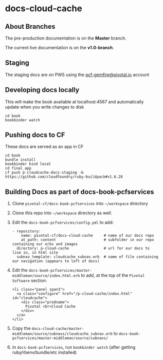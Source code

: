 # docs-cloud-cache

## About Branches 

The pre-production documentation is on the **Master** branch.

The current live documentation is on the **v1.0-branch**.

## Staging

The staging docs are on PWS using the pcf-gemfire@pivotal.io account

## Developing docs locally

This will make the book available at localhost:4567 and automatically update when you write changes to disk

```
cd book
bookbinder watch
```

## Pushing docs to CF

These docs are served as an app in CF

```
cd book
bundle install
bookbinder bind local
cd final_app
cf push p-cloudcache-docs-staging -b https://github.com/cloudfoundry/ruby-buildpack#v1.6.28
```

## Building Docs as part of docs-book-pcfservices

1. Clone `pivotal-cf/docs-book-pcfservices` into `~/workspace` directory
2. Clone this repo into `~/workspace` directory as well.
3. Edit the `docs-book-pcfservices/config.yml` to add:
 
    ```
    - repository:
        name: pivotal-cf/docs-cloud-cache     # name of our docs repo
        at_path: content                      # subfolder in our repo containing our erbs and images
      directory: p-cloud-cache                # url for our docs to live in, in html site
      subnav_template: cloudcache_subnav.erb  # name of file containing our navigation (appears to left of docs)
    ```
4. Edit the `docs-book-pcfservices/master-middleman/source/index.html.erb` to add, at the top of the `Pivotal Software` section:

    ```
    <li class="panel span3">
      <a class="configure" href="/p-cloud-cache/index.html" id="cloudcache">
        <div class="prodname">
          Pivotal <br>Cloud Cache
        </div>
      </a>
    </li>
    ```
5. Copy the `docs-cloud-cache/master-middleman/source/subnavs/cloudcache_subnav.erb` to `docs-book-pcfservices/master-middleman/source/subnavs/`
6. In `docs-book-pcfservices`, run `bookbinder watch` (after getting ruby/rbenv/bundle/etc installed)


